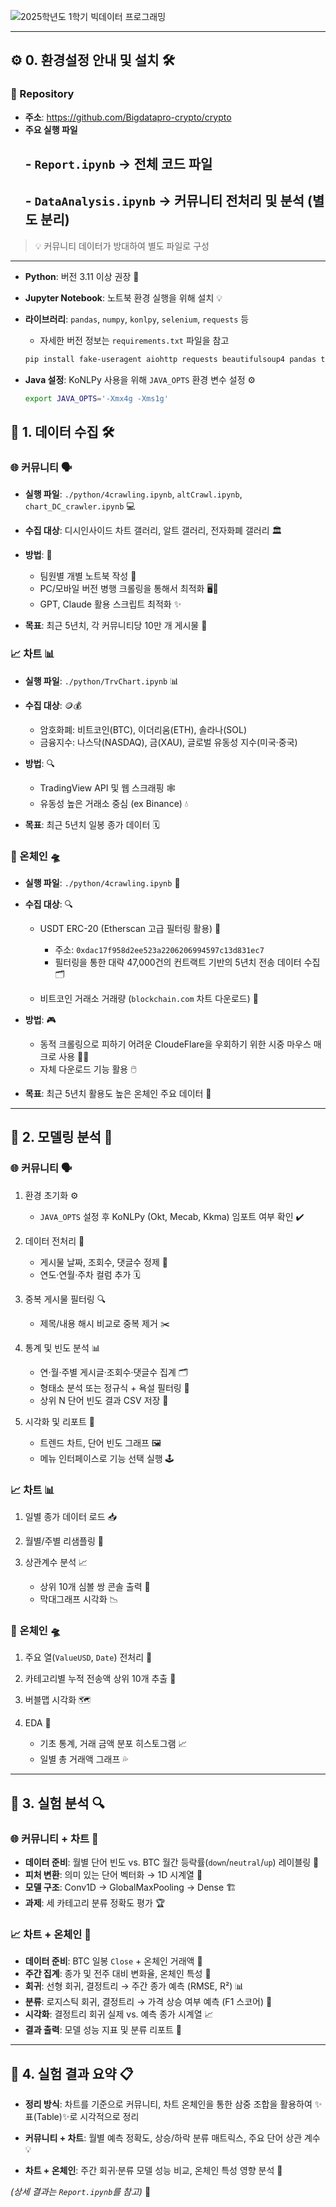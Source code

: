 ![2025학년도 1학기 빅데이터 프로그래밍](https://github.com/user-attachments/assets/6415794c-3a14-4d7c-8a26-6400f8a0df0b)

---

## ⚙️ 0. 환경설정 안내 및 설치 🛠️

### 🚀 Repository
- **주소**: https://github.com/Bigdatapro-crypto/crypto  
- **주요 실행 파일**  
  ## - `Report.ipynb` → 전체 코드 파일
  ## - `DataAnalysis.ipynb` → 커뮤니티 전처리 및 분석 (별도 분리)

> 💡 커뮤니티 데이터가 방대하여 별도 파일로 구성

---

* **Python**: 버전 3.11 이상 권장 🐍
* **Jupyter Notebook**: 노트북 환경 실행을 위해 설치 💡
* **라이브러리**: `pandas`, `numpy`, `konlpy`, `selenium`, `requests` 등

  * 자세한 버전 정보는 `requirements.txt` 파일을 참고

  ```bash
  pip install fake-useragent aiohttp requests beautifulsoup4 pandas tqdm numpy matplotlib seaborn plotly scikit-learn tensorflow koreanize-matplotlib konlpy wheel JPype1
  ```
* **Java 설정**: KoNLPy 사용을 위해 `JAVA_OPTS` 환경 변수 설정 ⚙️

  ```bash
  export JAVA_OPTS='-Xmx4g -Xms1g'
  ```  

  

## 📂 1. 데이터 수집 🛠️

### 🌐 커뮤니티 🗣️

* **실행 파일**: `./python/4crawling.ipynb`, `altCrawl.ipynb`, `chart_DC_crawler.ipynb` 💻
* **수집 대상**: 디시인사이드 차트 갤러리, 알트 갤러리, 전자화폐 갤러리 🏛️
* **방법**: 🤖

  * 팀원별 개별 노트북 작성 📒
  * PC/모바일 버전 병행 크롤링을 통해서 최적화 🖥️📱
  * GPT, Claude 활용 스크립트 최적화 ✨
* **목표**: 최근 5년치, 각 커뮤니티당 10만 개 게시물 🎯

### 📈 차트 📊

* **실행 파일**: `./python/TrvChart.ipynb` 📊
* **수집 대상**: 🪙💰

  * 암호화폐: 비트코인(BTC), 이더리움(ETH), 솔라나(SOL)
  * 금융지수: 나스닥(NASDAQ), 금(XAU), 글로벌 유동성 지수(미국·중국)
* **방법**: 🔍

  * TradingView API 및 웹 스크래핑 🕸️
  * 유동성 높은 거래소 중심 (ex Binance) 💧
* **목표**: 최근 5년치 일봉 종가 데이터 🗓️

### 🔗 온체인 🛸

* **실행 파일**: `./python/4crawling.ipynb` 🤖
* **수집 대상**: 🔍

  * USDT ERC-20 (Etherscan 고급 필터링 활용) 🦄

    * 주소: `0xdac17f958d2ee523a2206206994597c13d831ec7`
    * 필터링을 통한 대략 47,000건의 컨트랙트 기반의 5년치 전송 데이터 수집 🗂️
  * 비트코인 거래소 거래량 (`blockchain.com` 차트 다운로드) 💱
* **방법**: 🎮

  * 동적 크롤링으로 피하기 어려운 CloudeFlare을 우회하기 위한 시중 마우스 매크로 사용 🤹‍♂️
  * 자체 다운로드 기능 활용 🖱️
* **목표**: 최근 5년치 활용도 높은 온체인 주요 데이터 🌊

---

## 🤖 2. 모델링 분석 🧠

### 🌐 커뮤니티 🗣️

1. 환경 초기화 ⚙️

   * `JAVA_OPTS` 설정 후 KoNLPy (Okt, Mecab, Kkma) 임포트 여부 확인 ✔️
2. 데이터 전처리 🧹

   * 게시물 날짜, 조회수, 댓글수 정제 📅
   * 연도·연월·주차 컬럼 추가 🗓️
3. 중복 게시물 필터링 🔍

   * 제목/내용 해시 비교로 중복 제거 ✂️
4. 통계 및 빈도 분석 📊

   * 연·월·주별 게시글·조회수·댓글수 집계 🗂️
   * 형태소 분석 또는 정규식 + 욕설 필터링 🚫
   * 상위 N 단어 빈도 결과 CSV 저장 📝
5. 시각화 및 리포트 🎨

   * 트렌드 차트, 단어 빈도 그래프 🖼️
   * 메뉴 인터페이스로 기능 선택 실행 🕹️

### 📈 차트 📊

1. 일별 종가 데이터 로드 📥
2. 월별/주별 리샘플링 🔄
3. 상관계수 분석 📈

   * 상위 10개 심볼 쌍 콘솔 출력 💬
   * 막대그래프 시각화 📉

### 🔗 온체인 🛸

1. 주요 열(`ValueUSD`, `Date`) 전처리 🧹
2. 카테고리별 누적 전송액 상위 10개 추출 🚀
3. 버블맵 시각화 🗺️
4. EDA 🧪

   * 기초 통계, 거래 금액 분포 히스토그램 📈
   * 일별 총 거래액 그래프 💦

---

## 🔬 3. 실험 분석 🔍

### 🌐 커뮤니티 + 차트 🤝

* **데이터 준비**: 월별 단어 빈도 vs. BTC 월간 등락률(`down`/`neutral`/`up`) 레이블링 🎯
* **피처 변환**: 의미 있는 단어 벡터화 → 1D 시계열 🧩
* **모델 구조**: Conv1D → GlobalMaxPooling → Dense 🏗️
* **과제**: 세 카테고리 분류 정확도 평가 🏆

### 📈 차트 + 온체인 🔗

* **데이터 준비**: BTC 일봉 `Close` + 온체인 거래액 💸
* **주간 집계**: 종가 및 전주 대비 변화율, 온체인 특성 📆
* **회귀**: 선형 회귀, 결정트리 → 주간 종가 예측 (RMSE, R²) 📊
* **분류**: 로지스틱 회귀, 결정트리 → 가격 상승 여부 예측 (F1 스코어) 🎯
* **시각화**: 결정트리 회귀 실제 vs. 예측 종가 시계열 📈
* **결과 출력**: 모델 성능 지표 및 분류 리포트 📑

---

## 📝 4. 실험 결과 요약 📋

* **정리 방식**: 차트를 기준으로 커뮤니티, 차트 온체인을 통한 삼중 조합을 활용하여 ✨표(Table)✨로 시각적으로 정리

* **커뮤니티 + 차트**: 월별 예측 정확도, 상승/하락 분류 매트릭스, 주요 단어 상관 계수 💡

* **차트 + 온체인**: 주간 회귀·분류 모델 성능 비교, 온체인 특성 영향 분석 🔗

*(상세 결과는 `Report.ipynb`를 참고)* 📘
